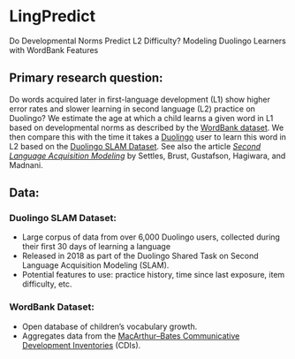 # LingPredict
Do Developmental Norms Predict L2 Difficulty? Modeling Duolingo Learners with WordBank Features

## Primary research question:
Do words acquired later in first-language development (L1) show higher error rates and slower learning in second language (L2) practice on Duolingo? We estimate the age at which a child learns a given word in L1 based on developmental norms as described by the [WordBank dataset](https://wordbank.stanford.edu/). We then compare this with the time it takes a [Duolingo](https://www.duolingo.com/) user to learn this word in L2 based on the [Duolingo SLAM Dataset](https://doi.org/10.7910/DVN/8SWHNO). See also the article [*Second Language Acquisition Modeling*](https://doi.org/10.18653/v1/W18-0506) by Settles, Brust, Gustafson, Hagiwara, and Madnani.

## Data:

### Duolingo SLAM Dataset:
-	Large corpus of data from over 6,000 Duolingo users, collected during their first 30 days of learning a language
-	Released in 2018 as part of the Duolingo Shared Task on Second Language Acquisition Modeling (SLAM).
-	Potential features to use: practice history, time since last exposure, item difficulty, etc.
### WordBank Dataset:
-	Open database of children’s vocabulary growth.
-	Aggregates data from the [MacArthur–Bates Communicative Development Inventories](https://mb-cdi.stanford.edu/) (CDIs).
